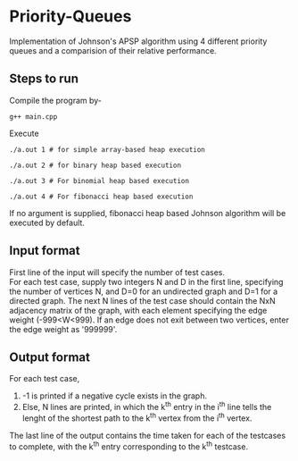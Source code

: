 # Priority-Queues
Implementation of Johnson's APSP algorithm using 4 different priority queues and a comparision of their relative performance.

## Steps to run
Compile the program by-
```
g++ main.cpp
```
Execute
```
./a.out 1 # for simple array-based heap execution  
```
``` 
./a.out 2 # for binary heap based execution
``` 
```
./a.out 3 # For binomial heap based execution
``` 
```
./a.out 4 # For fibonacci heap based execution
```
If no argument is supplied, fibonacci heap based Johnson algorithm will be executed by default. 

## Input format
First line of the input will specify the number of test cases.\
For each test case, supply two integers N and D in the first line, specifying the number of vertices N, and D=0 for an undirected graph and D=1 for a directed graph.
The next N lines of the test case should contain the NxN adjacency matrix of the graph, with each element specifying the edge weight (-999<W<999). 
If an edge does not exit between two vertices, enter the edge weight as '999999'.

## Output format
For each test case,
1. -1 is printed if a negative cycle exists in the graph.
2. Else, N lines are printed, in which the k<sup>th</sup> entry in the i<sup>th</sup> line tells the lenght of the shortest path to the k<sup>th</sup> vertex from the i<sup>th</sup> vertex.

The last line of the output contains the time taken for each of the testcases to complete, with the k<sup>th</sup> entry corresponding to the k<sup>th</sup> testcase.
